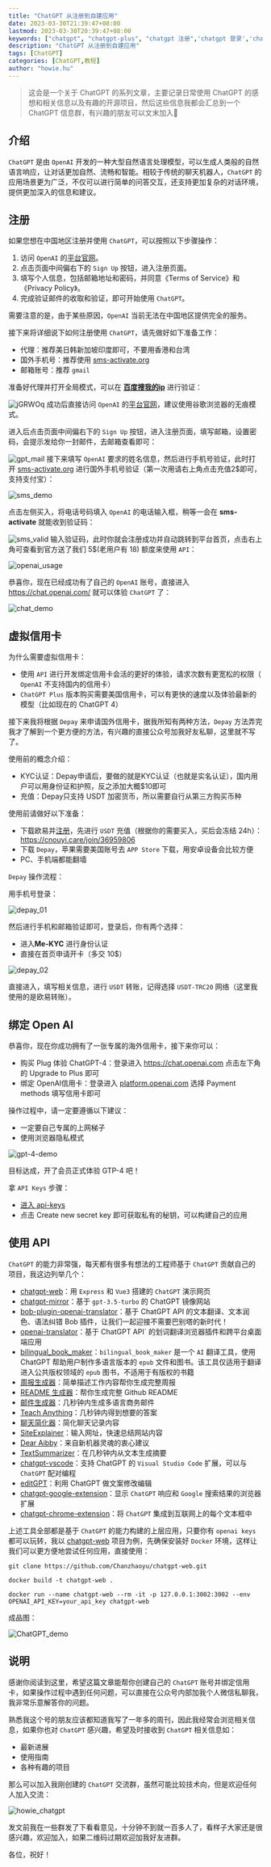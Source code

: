 ```yaml
---
title: "ChatGPT 从注册到自建应用"
date: 2023-03-30T21:39:47+08:00
lastmod: 2023-03-30T20:39:47+08:00
keywords: ["chatgpt", "chatgpt-plus", "chatgpt 注册",'chatgpt 登录','chatgpt 信用卡', 'Depay']
description: "ChatGPT 从注册到自建应用"
tags: [ChatGPT]
categories: [ChatGPT,教程]
author: "howie.hu"
---
```


> 这会是一个关于 ChatGPT 的系列文章，主要记录日常使用 ChatGPT 的感想和相关信息以及有趣的开源项目，然后这些信息我都会汇总到一个 ChatGPT 信息群，有兴趣的朋友可以文末加入🥳

## 介绍

`ChatGPT` 是由 `OpenAI` 开发的一种大型自然语言处理模型，可以生成人类般的自然语言响应，让对话更加自然、流畅和智能。相较于传统的聊天机器人，`ChatGPT` 的应用场景更为广泛，不仅可以进行简单的问答交互，还支持更加复杂的对话环境，提供更加深入的信息和建议。

## 注册

如果您想在中国地区注册并使用 `ChatGPT`，可以按照以下步骤操作：

1.  访问 `OpenAI` 的[平台官网](https://platform.openai.com/)。
2.  点击页面中间偏右下的 `Sign Up` 按钮，进入注册页面。
3.  填写个人信息，包括邮箱地址和密码，并同意《Terms of Service》和《Privacy Policy》。
4.  完成验证邮件的收取和验证，即可开始使用 `ChatGPT`。

需要注意的是，由于某些原因，`OpenAI` 当前无法在中国地区提供完全的服务。

接下来将详细说下如何注册使用 `ChatGPT`，请先做好如下准备工作：

- 代理：推荐美日韩新加坡印度即可，不要用香港和台湾
- 国外手机号：推荐使用 [sms-activate.org](/Applications/Joplin.app/Contents/Resources/app.asar/sms-activate.org "sms-activate.org")
- 邮箱账号：推荐 `gmail`

准备好代理并打开全局模式，可以在 **[百度搜我的ip](https://www.baidu.com/s?wd=%E6%88%91%E7%9A%84ip)** 进行验证：

![jGRWOq](https://images-1252557999.file.myqcloud.com/uPic/jGRWOq.png)
成功后直接访问 `OpenAI` 的[平台官网](https://platform.openai.com/)，建议使用谷歌浏览器的无痕模式。

进入后点击页面中间偏右下的 `Sign Up` 按钮，进入注册页面，填写邮箱，设置密码，会提示发给你一封邮件，去邮箱查看即可：

![gpt_mail](https://images-1252557999.file.myqcloud.com/uPic/gpt_mail.jpg)
接下来填写 `OpenAI` 要求的姓名信息，然后进行手机号验证，此时打开 [sms-activate.org](/Applications/Joplin.app/Contents/Resources/app.asar/sms-activate.org "sms-activate.org") 进行国外手机号验证（第一次用请右上角点击充值2$即可，支持支付宝）：

![sms_demo](https://images-1252557999.file.myqcloud.com/uPic/sms_demo.png)

点击左侧买入，将电话号码填入 `OpenAI` 的电话输入框，稍等一会在 **sms-activate** 就能收到验证码：

![sms_valid](https://images-1252557999.file.myqcloud.com/uPic/sms_valid.jpg)
输入验证码，此时你就会注册成功并自动跳转到平台首页，点击右上角可查看到官方送了我们 5$(老用户有 18) 额度来使用 `API`：

![openai_usage](https://images-1252557999.file.myqcloud.com/uPic/openai_usage.jpg)

恭喜你，现在已经成功有了自己的 `OpenAI` 账号，直接进入 https://chat.openai.com/ 就可以体验 `ChatGPT` 了：

![chat_demo](https://images-1252557999.file.myqcloud.com/uPic/chat_demo.jpg)

## 虚拟信用卡

为什么需要虚拟信用卡：

- 使用 `API` 进行开发绑定信用卡会活的更好的体验，请求次数有更宽松的权限（ `OpenAI` 不支持国内的信用卡）
- `ChatGPT Plus` 版本购买需要美国信用卡，可以有更快的速度以及体验最新的模型（比如现在的 ChatGPT 4）

接下来我将根据 `Depay` 来申请国外信用卡，据我所知有两种方法，`Depay` 方法弄完我才了解到一个更方便的方法，有兴趣的直接公众号加我好友私聊，这里就不写了。

使用前的概念介绍：

- KYC认证：Depay申请后，要做的就是KYC认证（也就是实名认证），国内用户可以用身份证和护照，反之添加大概$10即可
- 充值：Depay只支持 USDT 加密货币，所以需要自行从第三方购买币种

使用前请做好以下准备：

- 下载欧易并[注册](https://cnouyi.care/join/36959806)，先进行 `USDT` 充值（根据你的需要买入，买后会冻结 24h）：https://cnouyi.care/join/36959806
- 下载 `Depay`，苹果需要美国账号去 `APP Store` 下载，用安卓设备会比较方便
- PC、手机端都能翻墙

`Depay` 操作流程：

用手机号登录：

![depay_01](https://images-1252557999.file.myqcloud.com/uPic/depay_01.jpg)

然后进行手机和邮箱验证即可，登录后，你有两个选择：

- 进入**Me-KYC** 进行身份认证
- 直接在首页申请开卡（多交 10$）

![depay_02](https://images-1252557999.file.myqcloud.com/uPic/depay_02.jpg)

直接进入，填写相关信息，进行 `USDT` 转账，记得选择 `USDT-TRC20` 网络（这里我使用的是欧易转账）。

## 绑定 Open AI

恭喜你，现在你成功拥有了一张专属的海外信用卡，接下来你可以：

- 购买 Plug 体验 ChatGPT-4：登录进入 https://chat.openai.com 点击左下角的 Upgrade to Plus 即可
- 绑定 OpenAI信用卡：登录进入 [platform.openai.com](https://platform.openai.com/account/billing/payment-methods) 选择 Payment methods 填写信用卡即可

操作过程中，请一定要遵循以下建议：

- 一定要自己专属的上网梯子
- 使用浏览器隐私模式

![gpt-4-demo](https://images-1252557999.file.myqcloud.com/uPic/gpt-4-demo.jpg)

目标达成，开了会员正式体验 GTP-4 吧！

拿  `API Keys` 步骤：

- [进入 api-keys](https://platform.openai.com/account/api-keys)
- 点击 Create new secret key 即可获取私有的秘钥，可以构建自己的应用

## 使用 API

`ChatGPT` 的能力非常强，每天都有很多有想法的工程师基于 `ChatGPT` 贡献自己的项目，我这边列举几个：

- [chatgpt-web](https://github.com/Chanzhaoyu/chatgpt-web)：用 `Express` 和 `Vue3` 搭建的 `ChatGPT` 演示网页
- [chatgpt-mirror](https://github.com/yuezk/chatgpt-mirror)：基于 `gpt-3.5-turbo` 的 ChatGPT 镜像网站
- [bob-plugin-openai-translator](https://github.com/yetone/bob-plugin-openai-translator)：基于 ChatGPT API 的文本翻译、文本润色、语法纠错 Bob 插件，让我们一起迎接不需要巴别塔的新时代！
- [openai-translator](https://github.com/yetone/openai-translator)：基于 ChatGPT  API` 的划词翻译浏览器插件和跨平台桌面端应用
-  [bilingual\_book\_maker](https://github.com/yihong0618/bilingual_book_maker)：`bilingual_book_maker` 是一个 `AI` 翻译工具，使用 ChatGPT 帮助用户制作多语言版本的 `epub` 文件和图书。该工具仅适用于翻译进入公共版权领域的 `epub` 图书，不适用于有版权的书籍
- [周报生成器](https://weeklyreport.avemaria.fun/zh)：简单描述工作内容帮你生成完整周报
- [README 生成器](https://readme.rustc.cloud/zh)：帮你生成完整 Github README
- [邮件生成器](https://email-helper.vercel.app/)：几秒钟内生成多语言商务邮件
- [Teach Anything](https://www.teach-anything.com/)：几秒钟内得到想要的答案
- [聊天简化器](https://chat-simplifier.imzbb.cc/zh)：简化聊天记录内容
- [SiteExplainer](https://siteexplainer.vercel.app/)：输入网址，快速总结网站内容
- [Dear Aibby](https://www.dearaibby.com/)：来自新机器灵魂的衷心建议
- [TextSummarizer](https://text-summarizer-seven.vercel.app/)：在几秒钟内从文本生成摘要
- [chatgpt-vscode](https://github.com/mpociot/chatgpt-vscode)：支持  ChatGPT  的  `Visual Studio Code`  扩展，可以与  `ChatGPT`  配对编程
- [editGPT](https://chrome.google.com/webstore/detail/editgpt/mognjodfeldknhobgbnkoomipkmlnnhk)：利用 ChatGPT 做文案修改编辑
- [chatgpt-google-extension](https://github.com/wong2/chatgpt-google-extension)：显示  `ChatGPT`  响应和  `Google`  搜索结果的浏览器扩展
- [chatgpt-chrome-extension](https://github.com/gragland/chatgpt-chrome-extension)：将  `ChatGPT`  集成到互联网上的每个文本框中

上述工具全部都是基于 `ChatGPT` 的能力构建的上层应用，只要你有 `openai keys` 都可以玩转，我以 [chatgpt-web](https://github.com/Chanzhaoyu/chatgpt-web) 项目为例，先确保安装好 `Docker` 环境，这样让我们可以更方便地尝试任何应用，直接使用：

```shell
git clone https://github.com/Chanzhaoyu/chatgpt-web.git

docker build -t chatgpt-web .

docker run --name chatgpt-web --rm -it -p 127.0.0.1:3002:3002 --env OPENAI_API_KEY=your_api_key chatgpt-web
```

成品图：

![ChatGPT_demo](https://images-1252557999.file.myqcloud.com/uPic/ChatGPT_demo.jpg)

## 说明

感谢你阅读到这里，希望这篇文章能帮你创建自己的 `ChatGPT` 账号并绑定信用卡，如果操作过程中遇到任何问题，可以直接在公众号内部加我个人微信私聊我，我非常乐意解答你的问题。

熟悉我这个号的朋友应该都知道我写了一年多的周刊，因此我经常会浏览相关信息，如果你也对 `ChatGPT` 感兴趣，希望及时接收到 `ChatGPT` 相关信息如：

- 最新进展
- 使用指南
- 各种有趣的项目

那么可以加入我刚创建的 `ChatGPT` 交流群，虽然可能比较技术向，但是欢迎任何人加入交流：

![howie_chatgpt](https://images-1252557999.file.myqcloud.com/uPic/yTPBlU.png)

发文前我在一些群发了下看看意见，十分钟不到就一百多人了，看样子大家还是很感兴趣，欢迎加入，如果二维码过期欢迎加我好友进群。

各位，祝好！

